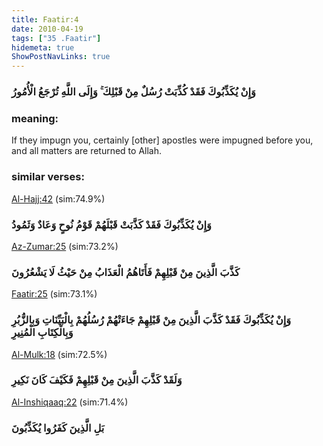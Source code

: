 ```yaml
---
title: Faatir:4
date: 2010-04-19
tags: ["35 .Faatir"]
hidemeta: true 
ShowPostNavLinks: true 
---
```

### وَإِنْ يُكَذِّبُوكَ فَقَدْ كُذِّبَتْ رُسُلٌ مِنْ قَبْلِكَ ۚ وَإِلَى اللَّهِ تُرْجَعُ الْأُمُورُ
### meaning: 
If they impugn you, certainly [other] apostles were impugned before you, and all matters are returned to Allah.
### similar verses: 

[Al-Hajj:42](/22/42) (sim:74.9%)

### وَإِنْ يُكَذِّبُوكَ فَقَدْ كَذَّبَتْ قَبْلَهُمْ قَوْمُ نُوحٍ وَعَادٌ وَثَمُودُ

[Az-Zumar:25](/39/25) (sim:73.2%)

### كَذَّبَ الَّذِينَ مِنْ قَبْلِهِمْ فَأَتَاهُمُ الْعَذَابُ مِنْ حَيْثُ لَا يَشْعُرُونَ

[Faatir:25](/35/25) (sim:73.1%)

### وَإِنْ يُكَذِّبُوكَ فَقَدْ كَذَّبَ الَّذِينَ مِنْ قَبْلِهِمْ جَاءَتْهُمْ رُسُلُهُمْ بِالْبَيِّنَاتِ وَبِالزُّبُرِ وَبِالْكِتَابِ الْمُنِيرِ

[Al-Mulk:18](/67/18) (sim:72.5%)

### وَلَقَدْ كَذَّبَ الَّذِينَ مِنْ قَبْلِهِمْ فَكَيْفَ كَانَ نَكِيرِ

[Al-Inshiqaaq:22](/84/22) (sim:71.4%)

### بَلِ الَّذِينَ كَفَرُوا يُكَذِّبُونَ
